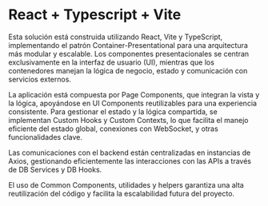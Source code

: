 # React + Typescript + Vite

Esta solución está construida utilizando React, Vite y TypeScript, implementando el patrón Container-Presentational para una arquitectura más modular y escalable. Los componentes presentacionales se centran exclusivamente en la interfaz de usuario (UI), mientras que los contenedores manejan la lógica de negocio, estado y comunicación con servicios externos.

La aplicación está compuesta por Page Components, que integran la vista y la lógica, apoyándose en UI Components reutilizables para una experiencia consistente. Para gestionar el estado y la lógica compartida, se implementan Custom Hooks y Custom Contexts, lo que facilita el manejo eficiente del estado global, conexiones con WebSocket, y otras funcionalidades clave.

Las comunicaciones con el backend están centralizadas en instancias de Axios, gestionando eficientemente las interacciones con las APIs a través de DB Services y DB Hooks.

El uso de Common Components, utilidades y helpers garantiza una alta reutilización del código y facilita la escalabilidad futura del proyecto.